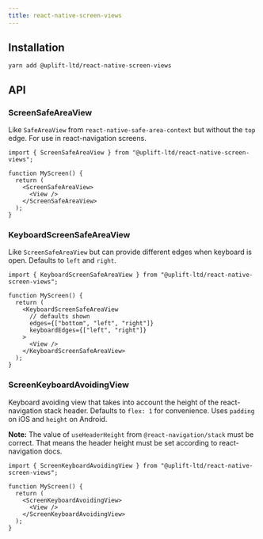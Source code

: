 ```yaml
---
title: react-native-screen-views
---
```


## Installation

    yarn add @uplift-ltd/react-native-screen-views

## API

### ScreenSafeAreaView

Like `SafeAreaView` from `react-native-safe-area-context` but without the `top` edge. For use in
react-navigation screens.

```tsx
import { ScreenSafeAreaView } from "@uplift-ltd/react-native-screen-views";

function MyScreen() {
  return (
    <ScreenSafeAreaView>
      <View />
    </ScreenSafeAreaView>
  );
}
```

### KeyboardScreenSafeAreaView

Like `ScreenSafeAreaView` but can provide different edges when keyboard is open. Defaults to `left`
and `right`.

```tsx
import { KeyboardScreenSafeAreaView } from "@uplift-ltd/react-native-screen-views";

function MyScreen() {
  return (
    <KeyboardScreenSafeAreaView
      // defaults shown
      edges={["bottom", "left", "right"]}
      keyboardEdges={["left", "right"]}
    >
      <View />
    </KeyboardScreenSafeAreaView>
  );
}
```

### ScreenKeyboardAvoidingView

Keyboard avoiding view that takes into account the height of the react-navigation stack header.
Defaults to `flex: 1` for convenience. Uses `padding` on iOS and `height` on Android.

**Note:** The value of `useHeaderHeight` from `@react-navigation/stack` must be correct. That means
the header height must be set according to react-navigation docs.

```tsx
import { ScreenKeyboardAvoidingView } from "@uplift-ltd/react-native-screen-views";

function MyScreen() {
  return (
    <ScreenKeyboardAvoidingView>
      <View />
    </ScreenKeyboardAvoidingView>
  );
}
```
